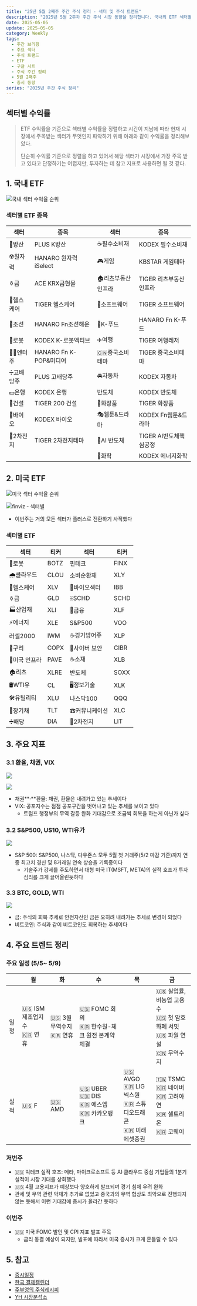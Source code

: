 ```yaml
---
title: "25년 5월 2째주 주간 주식 정리 - 섹터 및 주식 트랜드"
description: "2025년 5월 2주차 주간 주식 시장 동향을 정리합니다. 국내외 ETF 섹터별 수익률 순위와 주요 트렌드를 분석하여 투자 참고 자료로 활용합니다."
date: 2025-05-05
update: 2025-05-05
category: Weekly
tags:
  - 주간 브리핑
  - 주요 섹터
  - 주식 트랜드
  - ETF
  - 구글 시트
  - 주식 주간 정리
  - 5월 2째주
  - 증시 동량
series: "2025년 주간 주식 정리"
---
```


## 섹터별 수익률

> ETF 수익률을 기준으로 섹터별 수익률을 정렬하고 시간이 지남에 따라 현재 시장에서 주목받는 섹터가 무엇인지 파악하기 위해 아래와 같이 수익률을 정리해보았다.
>
> 단순히 수익률 기준으로 정렬을 하고 있어서 해당 섹터가 시장에서 가장 주목 받고 있다고 단정하기는 어렵지만, 투자하는 데 참고 지표로 사용하면 될 것 같다.

## 1. 국내 ETF

![![국내 섹터 수익율 순위](image-20250414230939224.png)](image-20250505165027440.png)

### 섹터별 ETF 종목

| **섹터** | **종목**               | **섹터**      | **종목**              |
| ---------- | ---------------------- | ----------------- | ---------------------- |
| 🔫방산      | PLUS K방산             | ☕️필수소비재       | KODEX 필수소비재       |
| ☢️원자력    | HANARO 원자력iSelect   | 🎮게임             | KBSTAR 게임테마        |
| ⚱️금        | ACE KRX금현물          | 🏠리츠부동산인프라 | TIGER 리츠부동산인프라 |
| 🏥헬스케어  | TIGER 헬스케어         | 💾소프트웨어       | TIGER 소프트웨어       |
| 🚢조선      | HANARO Fn조선해운      | 🍕K-푸드           | HANARO Fn K-푸드       |
| 🤖로봇      | KODEX K-로봇액티브     | ✈️여행             | TIGER 여행레저         |
| 👩‍🎤엔터주   | HANARO Fn K-POP&미디어 | 🇨🇳중국소비테마    | TIGER 중국소비테마     |
| ➗고배당주  | PLUS 고배당주          | 🚘자동차           | KODEX 자동차           |
| 💵은행      | KODEX 은행             | 반도체            | KODEX 반도체           |
| 🚧건설      | TIGER 200 건설         | 💄화장품           | TIGER 화장품           |
| 🧬바이오    | KODEX 바이오           | 🎭웹툰&드라마      | KODEX Fn웹툰&드라마    |
| 🪫2차전지   | TIGER 2차전지테마      | 🤖AI 반도체        | TIGER AI반도체핵심공정 |
|            |                        | 🧪화학             | KODEX 에너지화학       |

## 2. 미국 ETF

![미국 섹터 수익율 순위](image-20250505165044744.png)

![finviz - 섹터별](image-20250505165055716.png)

- 이번주는 거의 모든 섹터가 플러스로 전환하기 사직했다

### 섹터별 ETF

| 섹터         | **티커** | **섹터**      | **티커** |
| ------------ | -------- | ------------- | -------- |
| 🤖로봇        | BOTZ     | 핀테크        | FINX     |
| 🌧️클라우드    | CLOU     | 소비순환재    | XLY      |
| 🏥헬스케어    | XLV      | 🧬바이오섹터   | IBB      |
| ⚱️금          | GLD      | ⌹SCHD         | SCHD     |
| 🏭산업재      | XLI      | 🏦금융         | XLF      |
| ⚡️에너지      | XLE      | S&P500        | VOO      |
| 러셀2000     | IWM      | ☕️경기방어주   | XLP      |
| 🔌구리        | COPX     | 🔐사이버 보안  | CIBR     |
| 🌉미국 인프라 | PAVE     | ☕️소재         | XLB      |
| 🏠리츠        | XLRE     | 반도체        | SOXX     |
| 🛢️WTI유       | CL       | 🖥️정보기술     | XLK      |
| 🛠️유틸리티    | XLU      | 나스닥100     | QQQ      |
| 📄장기채      | TLT      | ☎커뮤니케이션 | XLC      |
| ➗배당        | DIA      | 🪫2차전지      | LIT      |



## 3. 주요 지표

### 3.1 환율, 채권, VIX

![](image-20250505165142299.png)

![](image-20250505165149572.png)

- 채권**·**환율: 채권, 환율은 내려가고 있는 추세이다
- VIX: 공포지수는 점점 공포구간을 벗어나고 있는 추세를 보이고 있다
  - 트럼프 행정부의 무역 갈등 완화 기대감으로 조금씩 회복을 하는게 아닌가 싶다

### 3.2 S&P500, US10, WTI유가

![](image-20250505165219028.png)

- S&P 500: S&P500, 나스닥, 다우존스 모두 5월 첫 거래주(5/2 마감 기준)까지 연중 최고치 경신 및 8거래일 연속 상승을 기록중이다
  - 기술주가 강세를 주도하면서 대형 미국 IT(MSFT, META)의 실적 호조가 투자 심리를 크게 끌어올린듯하다

### 3.3 BTC, GOLD, WTI

![](image-20250505165234858.png)

- 금: 주식의 회복 추세로 안전자산인 금은 오히려 내려가는 추세로 변경이 되었다
- 비트코인: 주식과 같이 비트코인도 회복하는 추세이다

## 4. 주요 트렌드 정리

### 주요 일정 (5/5~ 5/9)

|      | 월                           | 화                           | 수                                                 | 목                                                           | 금                                                           |
| ---- | ---------------------------- | ---------------------------- | -------------------------------------------------- | ------------------------------------------------------------ | ------------------------------------------------------------ |
| 일정 | 🇺🇸 ISM제조업지수<br/>🇰🇷 연휴 | 🇺🇸 3월 무역수지<br />🇰🇷 연휴 | 🇺🇸 FOMC 회의<br/>🇰🇷 한수원-체크 원전 본계약 체결   |                                                              | 🇺🇸 실업률, 비농업 고용수<br/>🇺🇸 첫 암호화폐 서밋<br/>🇺🇸 파월 연설<br/>🇨🇳 무역수지 |
| 실적 | 🇺🇸 F                         | 🇺🇸 AMD                       | 🇺🇸 UBER<br/>🇺🇸 DIS<br/>🇰🇷 에스엠<br/>🇰🇷 카카오뱅크 | 🇺🇸 AVGO<br/>🇰🇷 LIG넥스원<br/>🇰🇷 스튜디오드래곤<br/>🇰🇷 미래에셋증권 | 🇹🇼 TSMC<br/>🇰🇷 네이버<br/>🇰🇷 고려아연<br/>🇰🇷 셀트리온<br/>🇰🇷 코웨이 |



### 저번주

- 🇺🇸 빅테크 실적 호조: 메타, 마이크로소프트 등 AI·클라우드 중심 기업들의 1분기 실적이 시장 기대를 상회했다
- 🇺🇸 4월 고용지표가 예상보다 양호하게 발표되며 경기 침체 우려 완화
- 관세 및 무역 관련 악재가 추가로 없었고 중국과의 무역 협상도 최악으로 진행되지 않는 듯해서 이런 기대감에 증시가 올라간 듯하다

### 이번주

  - 🇺🇸 미국 FOMC 발언 및 CPI 지표 발표 주목
    - 금리 동결 예상이 되지만, 발표에 따라서 미국 증시가 크게 흔들릴 수 있다

## 5. 참고

- [증시일정](https://securities.miraeasset.com/hkr/hkr1003/n13.do)
- [한국 결제캘린더](https://kr.investing.com/economic-calendar/)
- [주부엉의 주식레시피](https://contents.premium.naver.com/owlstock/owlrecipe/contents/250427192358200fr)
- [YH 시장분석소](https://yhw5285.tistory.com/457)
